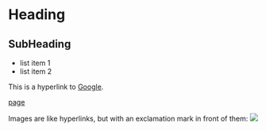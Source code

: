 Heading
=======

SubHeading
----------

  * list item 1
  * list item 2

  This is a hyperlink to [Google](http://google.com).
  
  [page](pages/page2.md)

  Images are like hyperlinks, but with an exclamation mark in front of them:
  ![](http://placekitten.com/g/250/250)